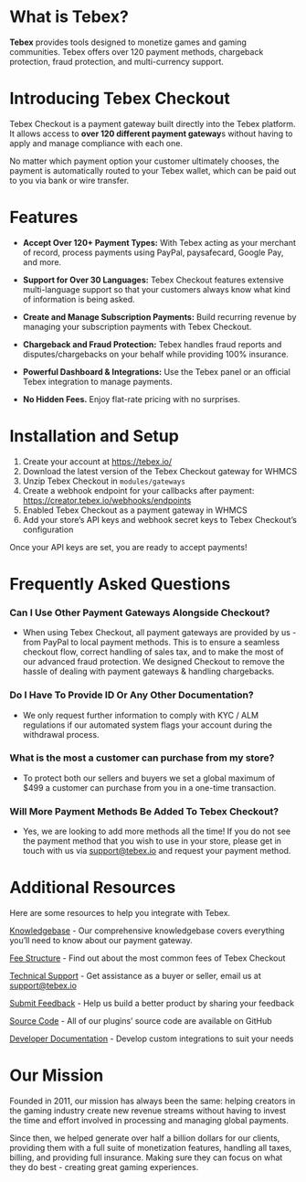 What is Tebex?
==============
**Tebex** provides tools designed to monetize games and gaming communities. Tebex offers over 120 payment methods, chargeback protection, fraud protection, and multi-currency support.

Introducing Tebex Checkout
=========================
Tebex Checkout is a payment gateway built directly into the Tebex platform. It allows access to **over 120 different payment gateway**s without having to apply and manage compliance with each one.

No matter which payment option your customer ultimately chooses, the payment is automatically routed to your Tebex wallet, which can be paid out to you via bank or wire transfer.

Features
========
- **Accept Over 120+ Payment Types:** With Tebex acting as your merchant of record, process payments using PayPal, paysafecard, Google Pay, and more.


- **Support for Over 30 Languages:** Tebex Checkout features extensive multi-language support so that your customers always know what kind of information is being asked.


- **Create and Manage Subscription Payments:** Build recurring revenue by managing your subscription payments with Tebex Checkout.

- **Chargeback and Fraud Protection:** Tebex handles fraud reports and disputes/chargebacks on your behalf while providing 100% insurance.


- **Powerful Dashboard & Integrations:** Use the Tebex panel or an official Tebex integration to manage payments.

- **No Hidden Fees.** Enjoy flat-rate pricing with no surprises.

Installation and Setup
========================

1. Create your account at https://tebex.io/
2. Download the latest version of the Tebex Checkout gateway for WHMCS
3. Unzip Tebex Checkout in `modules/gateways`
4. Create a webhook endpoint for your callbacks after payment: https://creator.tebex.io/webhooks/endpoints
5. Enabled Tebex Checkout as a payment gateway in WHMCS
6. Add your store’s API keys and webhook secret keys to Tebex Checkout’s configuration

Once your API keys are set, you are ready to accept payments!

Frequently Asked Questions
==========================

### Can I Use Other Payment Gateways Alongside Checkout?

- When using Tebex Checkout, all payment gateways are provided by us - from PayPal to local payment methods. This is to ensure a seamless checkout flow, correct handling of sales tax, and to make the most of our advanced fraud protection. We designed Checkout to remove the hassle of dealing with payment gateways & handling chargebacks.

### Do I Have To Provide ID Or Any Other Documentation?

- We only request further information to comply with KYC / ALM regulations if our automated system flags your account during the withdrawal process.

### What is the most a customer can purchase from my store?
- To protect both our sellers and buyers we set a global maximum of $499 a customer can purchase from you in a one-time transaction.

### Will More Payment Methods Be Added To Tebex Checkout?
- Yes, we are looking to add more methods all the time! If you do not see the payment method that you wish to use in your store, please get in touch with us via support@tebex.io and request your payment method.

Additional Resources
====================
Here are some resources to help you integrate with Tebex.

[Knowledgebase](https://docs.tebex.io/creators/tebex-checkout) - Our comprehensive knowledgebase covers everything you’ll need to know about our payment gateway.


[Fee Structure](https://docs.tebex.io/creators/tebex-checkout/fees) - Find out about the most common fees of Tebex Checkout

[Technical Support](mailto:support@tebex.io) - Get assistance as a buyer or seller, email us at support@tebex.io

[Submit Feedback](https://wkf.ms/45PQwfE) - Help us build a better product by sharing your feedback

[Source Code](https://github.com/tebexio) - All of our plugins’ source code are available on GitHub

[Developer Documentation](https://docs.tebex.io/developers/) - Develop custom integrations to suit your needs

Our Mission
============
Founded in 2011, our mission has always been the same: helping creators in the gaming industry create new revenue streams without having to invest the time and effort involved in processing and managing global payments.

Since then, we helped generate over half a billion dollars for our clients, providing them with a full suite of monetization features, handling all taxes, billing, and providing full insurance. Making sure they can focus on what they do best - creating great gaming experiences.